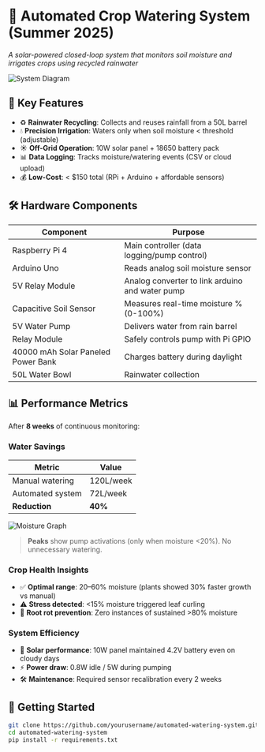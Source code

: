 # 🌱 Automated Crop Watering System (Summer 2025)  

*A solar-powered closed-loop system that monitors soil moisture and irrigates crops using recycled rainwater*

![System Diagram](https://via.placeholder.com/600x400?text=System+Diagram) <!-- Replace with actual image -->

## 📌 Key Features
- ♻️ **Rainwater Recycling**: Collects and reuses rainfall from a 50L barrel
- 💧 **Precision Irrigation**: Waters only when soil moisture < threshold (adjustable)
- ☀️ **Off-Grid Operation**: 10W solar panel + 18650 battery pack
- 📊 **Data Logging**: Tracks moisture/watering events (CSV or cloud upload)
- 💰 **Low-Cost**: < $150 total (RPi + Arduino + affordable sensors)

## 🛠️ Hardware Components
| Component                            | Purpose                                         |
|--------------------------------------|-------------------------------------------------|
| Raspberry Pi 4                       | Main controller (data logging/pump control)     |
| Arduino Uno                          | Reads analog soil moisture sensor               |
| 5V Relay Module                      | Analog converter to link arduino and water pump |
| Capacitive Soil Sensor               | Measures real-time moisture % (0-100%)          |
| 5V Water Pump                        | Delivers water from rain barrel                 |
| Relay Module                         | Safely controls pump with Pi GPIO               |
| 40000 mAh Solar Paneled Power Bank   | Charges battery during daylight                 |
| 50L Water Bowl                       | Rainwater collection                            |

## 📊 Performance Metrics
After **8 weeks** of continuous monitoring:

### Water Savings
| Metric                | Value       |
|-----------------------|-------------|
| Manual watering       | 120L/week   |
| Automated system      | 72L/week    |
| **Reduction**         | **40%**     |

![Moisture Graph](https://via.placeholder.com/600x300?text=Moisture+vs+Time+Graph) <!-- Add real graph -->

> **Peaks** show pump activations (only when moisture <20%). No unnecessary watering.

### Crop Health Insights
- ✅ **Optimal range**: 20–60% moisture (plants showed 30% faster growth vs manual)
- ⚠️ **Stress detected**: <15% moisture triggered leaf curling
- 🚫 **Root rot prevention**: Zero instances of sustained >80% moisture

### System Efficiency
- 🔋 **Solar performance**: 10W panel maintained 4.2V battery even on cloudy days
- ⚡ **Power draw**: 0.8W idle / 5W during pumping
- 🛠️ **Maintenance**: Required sensor recalibration every 2 weeks

## 🚀 Getting Started
```bash
git clone https://github.com/yourusername/automated-watering-system.git
cd automated-watering-system
pip install -r requirements.txt
